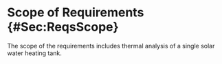 # Scope of Requirements {#Sec:ReqsScope}

The scope of the requirements includes thermal analysis of a single solar water heating tank.
